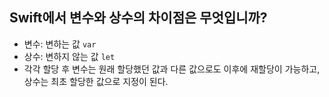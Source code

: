 ## Swift에서 변수와 상수의 차이점은 무엇입니까?
- 변수: 변하는 값 `var`
- 상수: 변하지 않는 값 `let`
- 각각 할당 후 변수는 원래 할당했던 값과 다른 값으로도 이후에 재할당이 가능하고, 상수는 최초 할당한 값으로 지정이 된다.